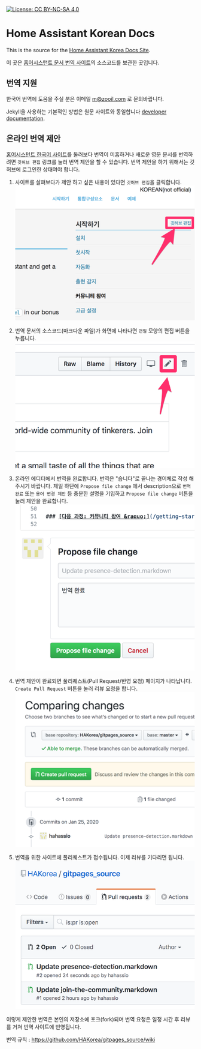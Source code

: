 [![License: CC BY-NC-SA 4.0](https://img.shields.io/badge/License-CC%20BY--NC--SA%204.0-lightgrey.svg)](https://creativecommons.org/licenses/by-nc-sa/4.0/)

# Home Assistant Korean Docs

This is the source for the [Home Assistant Korea Docs Site](https://hakorea.github.io).

이 곳은 [홈어시스턴트 문서 번역 사이트](https://hakorea.github.io)의 소스코드를 보관한 곳입니다.

## 번역 지원

한국어 번역에 도움을 주실 분은 이메일 m@zooil.com 로 문의바랍니다.

Jekyll을 사용하는 기본적인 방법은 원문 사이트와 동일합니다 [developer documentation](https://developers.home-assistant.io/docs/documentation_index.html).

## 온라인 번역 제안

[홈어시스턴트 한국어 사이트](https://hakorea.github.io)를 둘러보다 번역이 미흡하거나 새로운 영문 문서를 번역하려면 `깃허브 편집` 링크를 눌러 번역 제안을 할 수 있습니다. 번역 제안을 하기 위해서는 깃허브에 로그인한 상태여야 합니다.

1. 사이트를 살펴보다가 제안 하고 싶은 내용이 있다면 `깃허브 편집`을 클릭합니다.
![이미지](./images/git01.png)

2. 번역 문서의 소스코드(마크다운 파일)가 화면에 나타나면 `연필` 모양의 편집 버튼을 누릅니다.
![이미지](./images/git02.png)

3. 온라인 에디터에서 번역을 완료합니다. 번역은 "습니다"로 끝나는 경어체로 작성 해주시기 바랍니다. 제일 하단에 `Propose file change` 에서 description으로 `번역 완료` 또는 `용어 변경 제안` 등 충분한 설명을 기입하고 `Propose file change` 버튼을 눌러 제안을 완료합니다.
![이미지](./images/git03.png)

4. 번역 제안이 완료되면 풀리퀘스트(Pull Request/반영 요청) 페이지가 나타납니다. `Create Pull Request` 버튼을 눌러 리뷰 요청을 합니다.
![이미지](./images/git04.png)

5. 번역을 위한 사이트에 풀리퀘스트가 접수됩니다. 이제 리뷰를 기다리면 됩니다.
![이미지](./images/git05.png)

이렇게 제안한 번역은 본인의 저장소에 포크(fork)되며 번역 요청은 일정 시간 후 리뷰를 거쳐 번역 사이트에 반영됩니다.

번역 규칙 : https://github.com/HAKorea/gitpages_source/wiki
